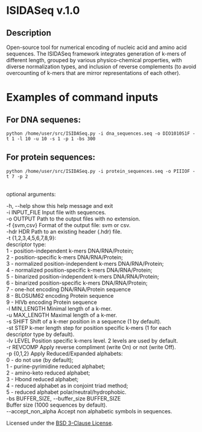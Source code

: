 # ISIDASeq v.1.0

## Description
Open-source tool for numerical encoding of nucleic acid and amino acid sequences. The ISIDASeq framework integrates generation of k-mers of different length, grouped by various physico-chemical properties, with diverse normalization types, and inclusion of reverse complements (to avoid overcounting of k-mers that are mirror representations of each other).

# Examples of command inputs
## For DNA sequenes:

```
python /home/user/src/ISIDASeq.py -i dna_sequences.seq -o DIO1010S1F -t 1 -l 10 -u 10 -s 1 -p 1 -bs 300

```

## For protein sequences:
```
python /home/user/src/ISIDASeq.py -i protein_sequences.seq -o PIIIOF -t 7 -p 2

```
 <br />
optional arguments: <br />

  -h, --help            show this help message and exit <br />
  -i INPUT_FILE         Input file with sequences. <br />
  -o OUTPUT             Path to the output files with no extension. <br />
  -f {svm,csv}          Format of the output file: svm or csv. <br />
  -hdr HDR              Path to an existing header (.hdr) file. <br />
  -t {1,2,3,4,5,6,7,8,9}: <br />
                         descriptor type: <br />
                          1 - position-independent k-mers DNA/RNA/Protein; <br />
                          2 - position-specific k-mers DNA/RNA/Protein; <br />
                          3 - normalized position-independent k-mers DNA/RNA/Protein; <br />
                          4 - normalized position-specific k-mers DNA/RNA/Protein; <br />
                          5 - binarized position-independent k-mers DNA/RNA/Protein; <br />
                          6 - binarized position-specific k-mers DNA/RNA/Protein; <br />
                          7 - one-hot encoding DNA/RNA/Protein sequence <br />
                          8 - BLOSUM62 encoding Protein sequence <br />
                          9 - HIVb encoding Protein sequence <br />
  -l MIN_LENGTH         Minimal length of a k-mer. <br />
  -u MAX_LENGTH         Maximal length of a k-mer. <br />
  -s SHIFT              Shift of a k-mer position in a sequence (1 by default). <br />
  -st STEP              k-mer length step for position specific k-mers (1 for each descriptor type by default). <br />
  -lv LEVEL             Position specific k-mers level. 2 levels are used by default. <br />
  -r REVCOMP            Apply reverse compliment (write On) or not (write Off). <br />
  -p {0,1,2}            Apply Reduced/Expanded alphabets: <br />
                          0 - do not use (by default); <br />
                          1 - purine-pyrimidine reduced alphabet; <br />
                          2 - amino-keto reduced alphabet; <br />
                          3 - Hbond reduced alphabet; <br />
                          4 - reduced alphabet as in conjoint triad method; <br />
                          5 - reduced alphabet polar/neutral/hydrophobic. <br />
  -bs BUFFER_SIZE, --buffer_size BUFFER_SIZE <br />
                        Buffer size (1000 sequences by default). <br />
  --accept_non_alpha    Accept non alphabetic symbols in sequences. <br />

Licensed under the [BSD 3-Clause License](LICENSE).
